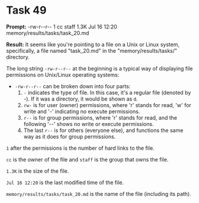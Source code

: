 # Task 49

**Prompt:** -rw-r--r--  1 cc  staff   1.3K Jul 16 12:20 memory/results/tasks/task_20.md

**Result:**
It seems like you're pointing to a file on a Unix or Linux system, specifically, a file named "task_20.md" in the "memory/results/tasks/" directory.

The long string `-rw-r--r--` at the beginning is a typical way of displaying file permissions on Unix/Linux operating systems:

- `-rw-r--r--` can be broken down into four parts:
  1. `-` indicates the type of file. In this case, it's a regular file (denoted by -). If it was a directory, it would be shown as `d`.
  2. `rw-` is for user (owner) permissions, where 'r' stands for read, 'w' for write and '-' indicating no execute permissions.
  3. `r--` is for group permissions, where 'r' stands for read, and the following '--' shows no write or execute permissions.
  4. The last `r--` is for others (everyone else), and functions the same way as it does for group permissions.

`1` after the permissions is the number of hard links to the file. 

`cc` is the owner of the file and `staff` is the group that owns the file.

`1.3K` is the size of the file.

`Jul 16 12:20` is the last modified time of the file.

`memory/results/tasks/task_20.md` is the name of the file (including its path).
